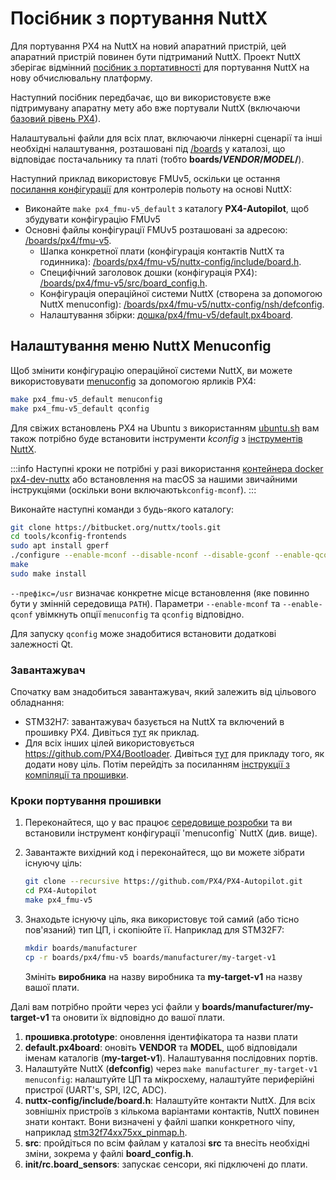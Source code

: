 # Посібник з портування NuttX

Для портування PX4 на NuttX на новий апаратний пристрій, цей апаратний пристрій повинен бути підтриманий NuttX. Проект NuttX зберігає відмінний [посібник з портативності](https://cwiki.apache.org/confluence/display/NUTTX/Porting+Guide) для портування NuttX на нову обчислювальну платформу.

Наступний посібник передбачає, що ви використовуєте вже підтримувану апаратну мету або вже портували NuttX (включаючи [базовий рівень PX4](https://github.com/PX4/PX4-Autopilot/tree/release/1.15/platforms/nuttx/src/px4)).

Налаштувальні файли для всіх плат, включаючи лінкерні сценарії та інші необхідні налаштування, розташовані під [/boards](https://github.com/PX4/PX4-Autopilot/tree/release/1.15/boards/) у каталозі, що відповідає постачальнику та платі (тобто **boards/_VENDOR_/_MODEL_/**).

Наступний приклад використовує FMUv5, оскільки це остання [посилання конфігурації](../hardware/reference_design.md) для контролерів польоту на основі NuttX:

- Виконайте `make px4_fmu-v5_default` з каталогу **PX4-Autopilot**, щоб збудувати конфігурацію FMUv5
- Основні файлы конфігурації FMUv5 розташовані за адресою: [/boards/px4/fmu-v5](https://github.com/PX4/PX4-Autopilot/tree/release/1.15/boards/px4/fmu-v5).
  - Шапка конкретної плати (конфігурація контактів NuttX та годинника): [/boards/px4/fmu-v5/nuttx-config/include/board.h](https://github.com/PX4/PX4-Autopilot/blob/release/1.15/boards/px4/fmu-v5/nuttx-config/include/board.h).
  - Специфічний заголовок дошки (конфігурація PX4): [/boards/px4/fmu-v5/src/board_config.h](https://github.com/PX4/PX4-Autopilot/blob/release/1.15/boards/px4/fmu-v5/src/board_config.h).
  - Конфігурація операційної системи NuttX (створена за допомогою NuttX menuconfig): [/boards/px4/fmu-v5/nuttx-config/nsh/defconfig](https://github.com/PX4/PX4-Autopilot/blob/release/1.15/boards/px4/fmu-v5/nuttx-config/nsh/defconfig).
  - Налаштування збірки: [дошка/px4/fmu-v5/default.px4board](https://github.com/PX4/PX4-Autopilot/blob/release/1.15/boards/px4/fmu-v5/default.px4board).

## Налаштування меню NuttX Menuconfig

Щоб змінити конфігурацію операційної системи NuttX, ви можете використовувати [menuconfig](https://bitbucket.org/patacongo/nuttx/src/master/) за допомогою ярликів PX4:

```sh
make px4_fmu-v5_default menuconfig
make px4_fmu-v5_default qconfig
```

Для свіжих встановлень PX4 на Ubuntu з використанням [ubuntu.sh](https://github.com/PX4/PX4-Autopilot/blob/release/1.15/Tools/setup/ubuntu.sh) <!-- NEED px4_version --> вам також потрібно буде встановити інструменти _kconfig_ з [інструментів NuttX](https://bitbucket.org/nuttx/tools/src/master/).

:::info Наступні кроки не потрібні у разі використання [контейнера docker px4-dev-nuttx](https://hub.docker.com/r/px4io/px4-dev-nuttx/) або встановлення на macOS за нашими звичайними інструкціями (оскільки вони включають`kconfig-mconf`).
:::

Виконайте наступні команди з будь-якого каталогу:

```sh
git clone https://bitbucket.org/nuttx/tools.git
cd tools/kconfig-frontends
sudo apt install gperf
./configure --enable-mconf --disable-nconf --disable-gconf --enable-qconf --prefix=/usr
make
sudo make install
```

`--префікс=/usr` визначає конкретне місце встановлення (яке повинно бути у змінній середовища `PATH`). Параметри `--enable-mconf` та `--enable-qconf` увімкнуть опції `menuconfig` та `qconfig` відповідно.

Для запуску `qconfig` може знадобитися встановити додаткові залежності Qt.

### Завантажувач

Спочатку вам знадобиться завантажувач, який залежить від цільового обладнання:

- STM32H7: завантажувач базується на NuttX та включений в прошивку PX4. Дивіться [тут](https://github.com/PX4/PX4-Autopilot/tree/release/1.15/boards/holybro/durandal-v1/nuttx-config/bootloader) як приклад.
- Для всіх інших цілей використовується https://github.com/PX4/Bootloader. Дивіться [тут](https://github.com/PX4/Bootloader/pull/155/files) для прикладу того, як додати нову ціль. Потім перейдіть за посиланням [інструкції з компіляції та прошивки](../software_update/stm32_bootloader.md).

### Кроки портування прошивки

1. Переконайтеся, що у вас працює [середовище розробки](../dev_setup/dev_env.md) та ви встановили інструмент конфігурації 'menuconfig` NuttX (див. вище).
1. Завантажте вихідний код і переконайтеся, що ви можете зібрати існуючу ціль:

   ```sh
   git clone --recursive https://github.com/PX4/PX4-Autopilot.git
   cd PX4-Autopilot
   make px4_fmu-v5
   ```

1. Знаходьте існуючу ціль, яка використовує той самий (або тісно пов'язаний) тип ЦП, і скопіюйте її. Наприклад для STM32F7:

   ```sh
   mkdir boards/manufacturer
   cp -r boards/px4/fmu-v5 boards/manufacturer/my-target-v1
   ```

   Змініть **виробника** на назву виробника та **my-target-v1** на назву вашої плати.

Далі вам потрібно пройти через усі файли у **boards/manufacturer/my-target-v1** та оновити їх відповідно до вашої плати.

1. **прошивка.prototype**: оновлення ідентифікатора та назви плати
1. **default.px4board**: оновіть **VENDOR** та **MODEL**, щоб відповідали іменам каталогів (**my-target-v1**). Налаштування послідовних портів.
1. Налаштуйте NuttX (**defconfig**) через `make manufacturer_my-target-v1 menuconfig`: налаштуйте ЦП та мікросхему, налаштуйте периферійні пристрої (UART's, SPI, I2C, ADC).
1. **nuttx-config/include/board.h**: Налаштуйте контакти NuttX. Для всіх зовнішніх пристроїв з кількома варіантами контактів, NuttX повинен знати контакт. Вони визначені у файлі шапки конкретного чіпу, наприклад [stm32f74xx75xx_pinmap.h](https://github.com/PX4/NuttX/blob/px4_firmware_nuttx-8.2/arch/arm/src/stm32f7/hardware/stm32f74xx75xx_pinmap.h).
1. **src**: пройдіться по всім файлам у каталозі **src** та внесіть необхідні зміни, зокрема у файлі **board_config.h**.
1. **init/rc.board_sensors**: запускає сенсори, які підключені до плати.
